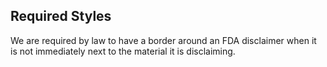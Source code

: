 ## Required Styles
We are required by law to have a border around an FDA disclaimer when it is not immediately next to the material it is disclaiming.
